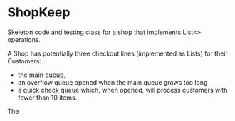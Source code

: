 # ShopKeep
Skeleton code and testing class for a shop that implements List&lt;> operations.

A Shop has potentially three checkout lines (implemented as Lists) for their Customers:
* the main queue,
* an overflow queue opened when the main queue grows too long
* a quick check queue which, when opened, will process customers with fewer than 10 items.

The
